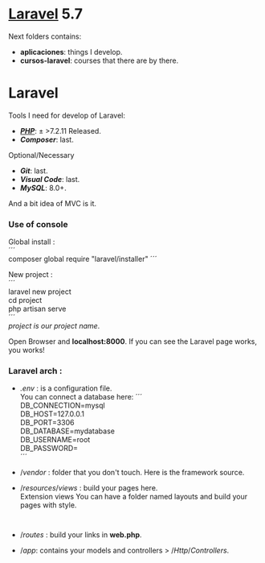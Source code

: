 # [Laravel][laravel] 5.7

[laravel]: https://laravel.com/
[php]: (http://php.net/)

Next folders contains:
- **aplicaciones**: things I develop.  
- **cursos-laravel**: courses that there are by there.  
  
# Laravel
Tools I need for develop of Laravel:  
- ***[PHP][php]***: ± >7.2.11 Released.
- ***Composer***: last.  

Optional/Necessary  
- ***Git***: last.  
- ***Visual Code***: last.  
- ***MySQL***: 8.0+.  
  
And a bit idea of MVC is it.  
  
### Use of console  

Global install :   
´´´  
composer global require "laravel/installer"
´´´  
  
New project :  
´´´  
laravel new project  
cd project  
php artisan serve  
´´´  
*project is our project name*.  
  
Open Browser and **localhost:8000**. If you can see the Laravel page works, you works!  
  
### Laravel arch :
- *.env* : is a configuration file.  
You can connect a database here:
´´´  
DB_CONNECTION=mysql  
DB_HOST=127.0.0.1  
DB_PORT=3306  
DB_DATABASE=mydatabase  
DB_USERNAME=root  
DB_PASSWORD=  
´´´  
  
- /*vendor* : folder that you don't touch. Here is the framework source.  
 
- /*resources*/*views* : build your pages here.  
Extension views 
You can have a folder named layouts and build your pages with style.  
```  
  
```
  
- /*routes* : build your links in **web.php**.  
  
- /*app*: contains your models and controllers > /*Http*/*Controllers*.  
  
  